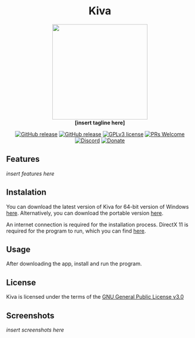 <h1 align="center">Kiva</h1>

<p align="center">
    <img src="https://i.imgur.com/ffn8W81.png" width="256" style="transform:rotate(1440deg);-webkit-transition-duration:3s;-moz-transition-duration:3s;-o-transition-duration:3s;transition-duration:3s;-webkit-transition-property:-webkit-transform;-moz-transition-property:-moz-transform;-o-transition-property:-o-transform;transition-property:transform;overflow:hidden"/>
    <br />
    <strong>[insert tagline here]</strong>
</p>

<p align="center">
    <a href="https://github.com/arduano/Kiva/releases/"><img src="https://img.shields.io/github/release/arduano/Kiva.svg?style=flat-square" alt="GitHub release"></a>
    <a href="https://github.com/arduano/Kiva/releases/"><img src="https://img.shields.io/github/downloads/arduano/Kiva/total.svg?style=flat-square" alt="GitHub release"></a>
    <a href="https://github.com/arduano/Kiva/blob/master/LICENSE"><img src="https://img.shields.io/github/license/arduano/Kiva.svg?style=flat-square" alt="GPLv3 license"></a>
    <a href="http://makeapullrequest.com"><img src="https://img.shields.io/badge/PRs-welcome-brightgreen.svg?style=flat-square" alt="PRs Welcome"></a>
    <a href="https://discord.gg/Aj4cb5"><img src="https://img.shields.io/discord/549344616210628609.svg?style=flat-square" alt="Discord"></a>
    <a href="https://www.paypal.com/cgi-bin/webscr?cmd=_s-xclick&hosted_button_id=M9XRCSPYSMBCA&source=url"><img src="https://img.shields.io/badge/Donate-PayPal-green.svg?style=flat-square" alt="Donate"></a>
</p>

## Features
*insert features here*

## Instalation
You can download the latest version of Kiva for 64-bit version of Windows [here](https://github.com/arduano/Kiva/releases/latest/download/KivaInstaller.exe). Alternatively, you can download the portable version [here](https://github.com/arduano/Kiva/releases/download/latest/KivaPortable.zip).

An internet connection is required for the installation process. DirectX 11 is required for the program to run, which you can find [here](https://www.microsoft.com/en-us/download/details.aspx?id=17431).

## Usage
After downloading the app, install and run the program.

## License
Kiva is licensed under the terms of the [GNU General Public License v3.0](https://github.com/arduano/Kiva/blob/master/LICENSE)

## Screenshots
*insert screenshots here*